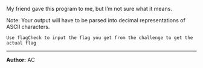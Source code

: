 My friend gave this program to me, but I’m not sure what it means.

Note: Your output will have to be parsed into decimal representations of ASCII characters.

`Use flagCheck to input the flag you get from the challenge to get the actual flag`

---
**Author:** AC
